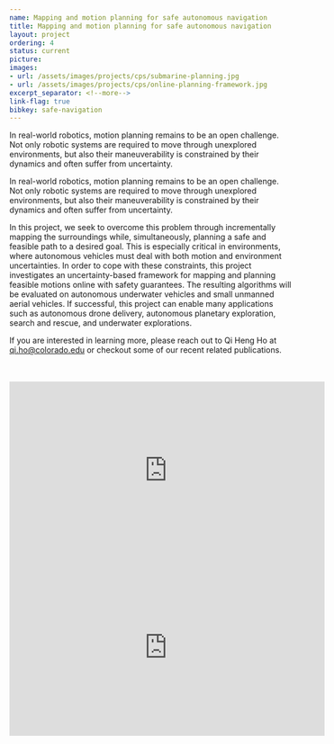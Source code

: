 ```yaml
---
name: Mapping and motion planning for safe autonomous navigation
title: Mapping and motion planning for safe autonomous navigation
layout: project
ordering: 4
status: current 
picture:
images:
- url: /assets/images/projects/cps/submarine-planning.jpg
- url: /assets/images/projects/cps/online-planning-framework.jpg
excerpt_separator: <!--more-->
link-flag: true
bibkey: safe-navigation
---
```


In real-world robotics, motion planning remains to be an open challenge. Not only robotic systems are required to move through unexplored environments, but also their maneuverability is constrained by their dynamics and often suffer from uncertainty.

<!--more-->

In real-world robotics, motion planning remains to be an open challenge. Not only robotic systems are required to move through unexplored environments, but also their maneuverability is constrained by their dynamics and often suffer from uncertainty.

In this project, we seek to overcome this problem through incrementally mapping the surroundings while, simultaneously, planning a safe and feasible path to a desired goal.  This is especially critical in environments, where autonomous vehicles must deal with both motion and environment uncertainties.  In order to cope with these constraints, this project investigates an uncertainty-based framework for mapping and planning feasible motions online with safety guarantees. The resulting algorithms will be evaluated on autonomous underwater vehicles and small unmanned aerial vehicles.  If successful, this project can enable many applications such as autonomous drone delivery, autonomous planetary exploration, search and rescue, and underwater explorations.

If you are interested in learning more, please reach out to Qi Heng Ho at [qi.ho@colorado.edu](mailto:qi.ho@colorado.edu) or checkout some of our recent related publications.

<br>
<br>
<div class="text-center">
  <iframe width="560" height="315" src="https://www.youtube.com/embed/I5X_QFKDpeI" frameborder="0" allow="accelerometer; autoplay; clipboard-write; encrypted-media; gyroscope; picture-in-picture" allowfullscreen></iframe>
</div>


<div class="text-center">
  <iframe width="560" height="315" src="https://www.youtube.com/embed/dTejsNqNC00" frameborder="0" allow="accelerometer; autoplay; clipboard-write; encrypted-media; gyroscope; picture-in-picture" allowfullscreen></iframe>
</div>

